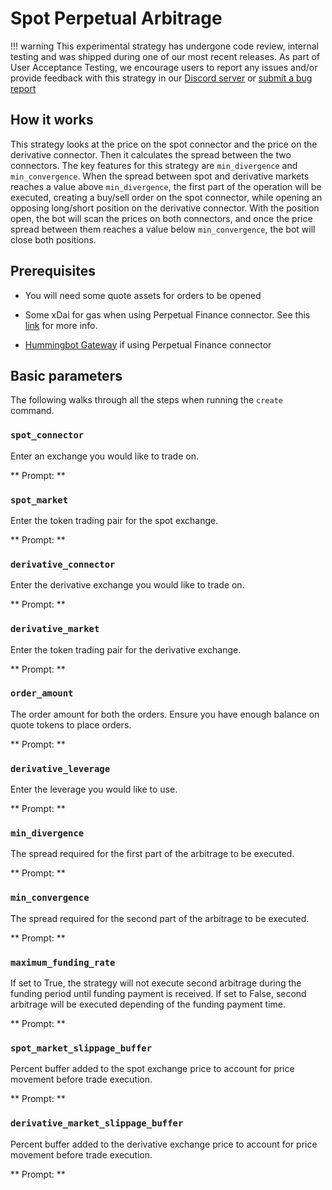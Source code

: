 # Spot Perpetual Arbitrage

!!! warning
    This experimental strategy has undergone code review, internal testing and was shipped during one of our most recent releases. As part of User Acceptance Testing, we encourage users to report any issues and/or provide feedback with this strategy in our [Discord server](https://discord.com/invite/2MN3UWg) or [submit a bug report](https://github.com/CoinAlpha/hummingbot/issues/new?assignees=&labels=bug&template=bug_report.md&title=)

## How it works

This strategy looks at the price on the spot connector and the price on the derivative connector. Then it calculates the spread between the two connectors. The key features for this strategy are `min_divergence` and `min_convergence`.
When the spread between spot and derivative markets reaches a value above `min_divergence`, the first part of the operation will be executed, creating a buy/sell order on the spot connector, while opening an opposing long/short position on the derivative connector.
With the position open, the bot will scan the prices on both connectors, and once the price spread between them reaches a value below `min_convergence`, the bot will close both positions.

## Prerequisites

- You will need some quote assets for orders to be opened

- Some xDai for gas when using Perpetual Finance connector. See this [link](https://bridge.xdaichain.com/) for more info.

- [Hummingbot Gateway](/gateway/installation/) if using Perpetual Finance connector

## Basic parameters

The following walks through all the steps when running the `create` command.

### `spot_connector`

Enter an exchange you would like to trade on.

** Prompt: **

<Prompt
  prompt="Enter a spot connector (Exchange/AMM) "
  response=">>> binance"
/>

### `spot_market`

Enter the token trading pair for the spot exchange.

** Prompt: **

<Prompt
  prompt="Enter the token trading pair you would like  to trade on binance (e.g ETH-USDT) "
  response=">>> ETH-USDT"
/>

### `derivative_connector`

Enter the derivative exchange you would like to trade on.

** Prompt: **

<Prompt
  prompt="Enter a derivative name (Exchange/AMM) "
  response=">>> binance_perpetuals"
/>

### `derivative_market`

Enter the token trading pair for the derivative exchange.

** Prompt: **

<Prompt
  prompt="Enter the token trading pair you would like  to trade on binance_futures (e.g ETH-USDC) "
  response=">>> ETH-USDC"
/>

### `order_amount`

The order amount for both the orders. Ensure you have enough balance on quote tokens to place orders.

** Prompt: **

<Prompt prompt="What is the amount of ETH per order? " response=">>> " />

### `derivative_leverage`

Enter the leverage you would like to use.

** Prompt: **

<Prompt
  prompt="How much leverage would you like to use on the derivative exchange? (Enter 1 to indicate 1x) "
  response=">>> 1"
/>

### `min_divergence`

The spread required for the first part of the arbitrage to be executed.

** Prompt: **

<Prompt
  prompt="What is the minimum spread between the spot and derivative market price before starting an arbitrage? (Enter 1 to indicate 1%)"
  response=">>> 1"
/>

### `min_convergence`

The spread required for the second part of the arbitrage to be executed.

** Prompt: **

<Prompt
  prompt="What is the minimum spread between the spot and derivative market price before closing an existing arbitrage? (Enter 1 to indicate 1%)"
  response=">>> 0.01"
/>

### `maximum_funding_rate`

If set to True, the strategy will not execute second arbitrage during the funding period until funding payment is received. If set to False, second arbitrage will be executed depending of the funding payment time.

** Prompt: **

<Prompt
  prompt="Would you like to take advantage of the funding rate on the derivative exchange, even if min convergence is reached during funding time? (True/False)"
  response=">>> False"
/>

### `spot_market_slippage_buffer`

Percent buffer added to the spot exchange price to account for price movement before trade execution.

** Prompt: **

<Prompt
  prompt="How much buffer do you want to add to the price to account for slippage for orders on the spot market (Enter 1 for 1%)?"
  response=">>> 0.05"
/>

### `derivative_market_slippage_buffer`

Percent buffer added to the derivative exchange price to account for price movement before trade execution.

** Prompt: **

<Prompt
  prompt="How much buffer do you want to add to the price to account for slippage for orders on the derivative market (Enter 1 for 1%)?"
  response=">>> 0.05"
/>
